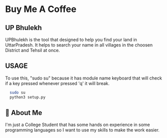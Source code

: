 
# Buy Me A Coffee



## UP Bhulekh
UPBhulekh is the tool that designed to help you find your
land in UttarPradesh. It helps to search your name in all villages
in the choosen District and Tehsil at once.

## USAGE

To use this, "sudo su" because it has module name keyboard that will 
check if a key pressed whenever pressed 'q' it will break.

```bash
  sudo su
  python3 setup.py
```


## 🚀 About Me
I'm just a College Student that has some hands on experience in some programming languages so I want to
use my skills to make the work easier.

